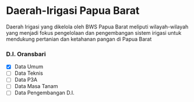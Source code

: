 # Daerah-Irigasi Papua Barat

Daerah Irigasi yang dikelola oleh BWS Papua Barat meliputi wilayah-wilayah yang menjadi fokus pengelolaan dan pengembangan sistem irigasi untuk mendukung pertanian dan ketahanan pangan di Papua Barat

### D.I. Oransbari

- [x] Data Umum
- [ ] Data Teknis
- [ ] Data P3A
- [ ] Data Masa Tanam
- [ ] Data Pengembangan D.I.
